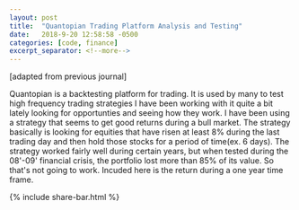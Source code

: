 ```yaml
---
layout: post
title:  "Quantopian Trading Platform Analysis and Testing"
date:   2018-9-20 12:58:58 -0500
categories: [code, finance]
excerpt_separator: <!--more-->
---
```

[adapted from previous journal]

Quantopian is a backtesting platform for trading.  It is used by many to test high frequency trading strategies I have been working with it quite a bit lately looking for opportunties and seeing how they work.  I have been using a strategy that seems to get good returns during a bull market.  The strategy basically is looking for equities that have risen at least 8% during the last trading day and then hold those stocks for a period of time(ex. 6 days).  The strategy worked fairly well during certain years, but when tested during the 08'-09' financial crisis, the portfolio lost more than 85% of its value.  So that's not going to work.  Incuded here is the return during a one year time frame.  

{% include share-bar.html %}
   